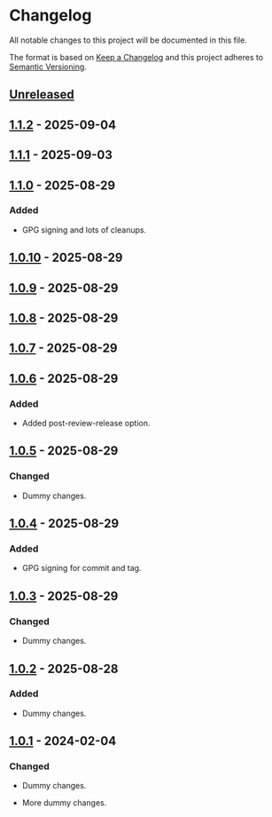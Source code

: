 # Changelog

All notable changes to this project will be documented in this file.

The format is based on [Keep a Changelog](http://keepachangelog.com/)
and this project adheres to [Semantic Versioning](http://semver.org/).

## [Unreleased]

## [1.1.2] - 2025-09-04

## [1.1.1] - 2025-09-03

## [1.1.0] - 2025-08-29

### Added

- GPG signing and lots of cleanups.

## [1.0.10] - 2025-08-29

## [1.0.9] - 2025-08-29

## [1.0.8] - 2025-08-29

## [1.0.7] - 2025-08-29

## [1.0.6] - 2025-08-29

### Added

- Added post-review-release option.

## [1.0.5] - 2025-08-29

### Changed

- Dummy changes.

## [1.0.4] - 2025-08-29

### Added

- GPG signing for commit and tag.

## [1.0.3] - 2025-08-29

### Changed

- Dummy changes.

## [1.0.2] - 2025-08-28

### Added

- Dummy changes.

## [1.0.1] - 2024-02-04

### Changed

- Dummy changes.

- More dummy changes.

[Unreleased]: https://github.com/daniel-jones-dev/bumpversion-test/compare/v1.1.2...HEAD

[1.1.2]: https://github.com/daniel-jones-dev/bumpversion-test/compare/v1.1.1...v1.1.2

[1.1.1]: https://github.com/daniel-jones-dev/bumpversion-test/compare/v1.1.0...v1.1.1

[1.1.0]: https://github.com/daniel-jones-dev/bumpversion-test/compare/v1.0.10...v1.1.0

[1.0.10]: https://github.com/daniel-jones-dev/bumpversion-test/compare/v1.0.9...v1.0.10

[1.0.9]: https://github.com/daniel-jones-dev/bumpversion-test/compare/v1.0.8...v1.0.9

[1.0.8]: https://github.com/daniel-jones-dev/bumpversion-test/compare/v1.0.7...v1.0.8

[1.0.7]: https://github.com/daniel-jones-dev/bumpversion-test/compare/v1.0.6...v1.0.7

[1.0.6]: https://github.com/daniel-jones-dev/bumpversion-test/compare/v1.0.5...v1.0.6

[1.0.5]: https://github.com/daniel-jones-dev/bumpversion-test/compare/v1.0.4...v1.0.5

[1.0.4]: https://github.com/daniel-jones-dev/bumpversion-test/compare/v1.0.3...v1.0.4

[1.0.3]: https://github.com/daniel-jones-dev/bumpversion-test/compare/v1.0.2...v1.0.3

[1.0.2]: https://github.com/daniel-jones-dev/bumpversion-test/compare/v1.0.1...v1.0.2

[1.0.1]: https://github.com/daniel-jones-dev/bumpversion-test/releases/tag/v1.0.1

